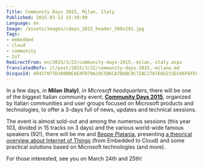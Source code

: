 ```yaml
---
Title: Community Days 2015, Milan, Italy
Published: 2015-03-22 15:30:00
Language: en
Image: /assets/images/cdays_2015_header_500x291.jpg
Tags:
- embedded
- cloud
- community
- IoT
RedirectFrom: en/2015/3/22/community-days-2015,-milan,-italy.aspx
TranslatedRefs: it/post/2015/3/22/community-days-2015,-milano.md
DisqusId: 49427077D388BBC6E4FD79A19C5B6CA7D6BC9C72AC27A7E6D215EC66FEFE0575
---
```

<span>In a few days, in **Milan (Italy)**, *in Microsoft headquarters*, there will be one of the biggest Italian community event, **<a href="http://www.communitydays.it/" target="_blank">Community Days 2015</a>**, organized by Italian communities and user groups focused on Microsoft products and technologies, to offer a 3-days full of news, updates and technical sessions.</span>

The event is almost sold-out and among the numerous sessions (this year 103, divided in 15 tracks on 3 days) and the various world-wide famous speakers (92!), there will be me and <a href="http://beppeplatania.com" target="_blank">Beppe Platania</a>, presenting <a href="http://www.communitydays.it/events/2015/iot04/" target="_blank">a theorical overview about Internet of Things</a> (from Embedded to Cloud) and some practical solutions based on Microsoft technologies (and more).

For those interested, see you on March 24th and 25th!